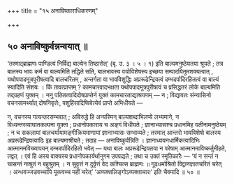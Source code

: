+++
title = "१५ अनाविष्काराधिकरणम्"

+++

## ५० अनाविष्कुर्वन्नन्वयात् ॥

‘तस्माद्ब्राह्मणः पाण्डित्यं निर्विद्य बाल्येन तिष्ठासेत्’ (बृ. उ. ३ । ५ । १) इति बाल्यमनुष्ठेयतया श्रूयते ; तत्र बालस्य भावः कर्म वा बाल्यमिति तद्धिते सति, बालभावस्य वयोविशेषस्य इच्छया सम्पादयितुमशक्यत्वात् , यथोपपादमूत्रपुरीषत्वादि बालचरितम् , अन्तर्गता वा भावविशुद्धिः अप्ररूढेन्द्रियत्वं दम्भदर्पादिरहितत्वं वा बाल्यं स्यादिति संशयः । किं तावत्प्राप्तम् ? कामचारवादभक्षता यथोपपादमूत्रपुरीषत्वं च प्रसिद्धतरं लोके बाल्यमिति तद्ग्रहणं युक्तम् । ननु पतितत्वादिदोषप्राप्तेर्न युक्तं कामचारताद्याश्रयणम् — न ; विद्यावतः संन्यासिनो वचनसामर्थ्यात् दोषनिवृत्तेः, पशुहिंसादिष्विवेत्येवं प्राप्ते अभिधीयते —

न, वचनस्य गत्यन्तरसम्भवात् ; अविरुद्धे हि अन्यस्मिन् बाल्यशब्दाभिलप्ये लभ्यमाने, न विध्यन्तरव्याघातकल्पना युक्ता ; प्रधानोपकाराय च अङ्गं विधीयते ; ज्ञानाभ्यासश्च प्रधानमिह यतीनामनुष्ठेयम् ; न च सकलायां बालचर्यायामङ्गीक्रियमाणायां ज्ञानाभ्यासः सम्भाव्यते ; तस्मात् आन्तरो भावविशेषो बालस्य अप्ररूढेन्द्रियत्वादिः इह बाल्यमाश्रीयते ; तदाह — अनाविष्कुर्वन्निति । ज्ञानाध्ययनधार्मिकत्वादिभिः आत्मानमविख्यापयन् दम्भदर्पादिरहितो भवेत् — यथा बालः अप्ररूढेन्द्रियतया न परेषाम् आत्मानमाविष्कर्तुमीहते, तद्वत् । एवं हि अस्य वाक्यस्य प्रधानोपकार्यर्थानुगम उपपद्यते ; तथा च उक्तं स्मृतिकारैः — ‘यं न सन्तं न चासन्तं नाश्रुतं न बहुश्रुतम् । न सुवृत्तं न दुर्वृत्तं वेद कश्चित्स ब्राह्मणः ॥ गूढधर्माश्रितो विद्वानज्ञातचरितं चरेत् । अन्धवज्जडवच्चापि मूकवच्च महीं चरेत्’ ‘अव्यक्तलिङ्गोऽव्यक्ताचारः’ इति चैवमादि ॥ ५० ॥
